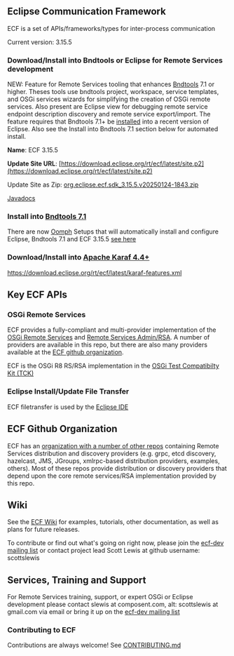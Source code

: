 ## Eclipse Communication Framework
ECF is a set of APIs/frameworks/types for inter-process communication

Current version: 3.15.5

### Download/Install into Bndtools or Eclipse for Remote Services development
NEW: Feature for Remote Services tooling that enhances [Bndtools](https://bndtools.org/) 7.1 or higher.  Theses tools use bndtools project, workspace, service templates, and OSGi services wizards for simplifying the creation of OSGi remote services.  Also present are Eclipse view for debugging remote service endpoint description discovery and remote service export/import.  The feature requires that Bndtools 7.1+ be [installed](https://bndtools.org/installation.html) into a recent version of Eclipse.  Also see the Install into Bndtools 7.1 section below for automated install.

<b>Name</b>:  ECF 3.15.5

<b>Update Site URL</b>:  [https://download.eclipse.org/rt/ecf/latest/site.p2](https://download.eclipse.org/rt/ecf/latest/site.p2)

Update Site as Zip:  [org.eclipse.ecf.sdk_3.15.5.v20250124-1843.zip](https://www.eclipse.org/downloads/download.php?file=/rt/ecf/3.15.5/org.eclipse.ecf.sdk_3.15.5.v20250124-1843.zip)

[Javadocs](https://download.eclipse.org/rt/ecf/snapshot/javadoc/)

### Install into [Bndtools 7.1](https://bndtools.org/)

There are now [Oomph](https://projects.eclipse.org/projects/tools.oomph) Setups that will automatically install and configure Eclipse, Bndtools 7.1 and ECF 3.15.5 [see here](https://github.com/bndtools/bndtools.p2.repo/tree/master/setup/ecf)

### Download/Install into [Apache Karaf 4.4+](https://karaf.apache.org/)
https://download.eclipse.org/rt/ecf/latest/karaf-features.xml

## Key ECF APIs

### OSGi Remote Services
ECF provides a fully-compliant and multi-provider implementation of the [OSGi Remote Services](https://docs.osgi.org/specification/osgi.cmpn/7.0.0/service.remoteservices.html) and [Remote Services Admin/RSA](https://docs.osgi.org/specification/osgi.cmpn/7.0.0/service.remoteserviceadmin.html).  A number of providers are available in this repo, but there are also many providers available at the [ECF github organization](https://github.com/ECF).

ECF is the OSGi R8 RS/RSA implementation in the [OSGi Test Compatibilty Kit (TCK)](https://github.com/osgi/osgi)

### Eclipse Install/Update File Transfer
ECF filetransfer is used by the [Eclipse IDE](https://github.com/eclipse-platform)

## ECF Github Organization
ECF  has an [organization with a number of other repos](https://github.com/ECF) containing Remote Services distribution and discovery providers (e.g. grpc, etcd discovery, hazelcast, JMS, JGroups, xmlrpc-based distribution providers, examples, others). Most of these repos provide distribution or discovery providers that depend upon the core remote services/RSA implementation provided by this repo.  

## Wiki
See the [ECF Wiki](https://wiki.eclipse.org/Eclipse_Communication_Framework_Project) for examples, tutorials, other documentation, as well as plans for future releases.

To contribute or find out what's going on right now, please join the [ecf-dev mailing list](https://accounts.eclipse.org/mailing-list/ecf-dev) or contact project lead Scott Lewis at github username: scottslewis

## Services, Training and Support
For Remote Services training, support, or expert OSGi or Eclipse development please contact slewis at composent.com, alt: scottslewis at gmail.com via email or bring it up on the [ecf-dev mailing list](https://accounts.eclipse.org/mailing-list/ecf-dev)  

### Contributing to ECF
Contributions are always welcome!
See [CONTRIBUTING.md](CONTRIBUTING.md)

